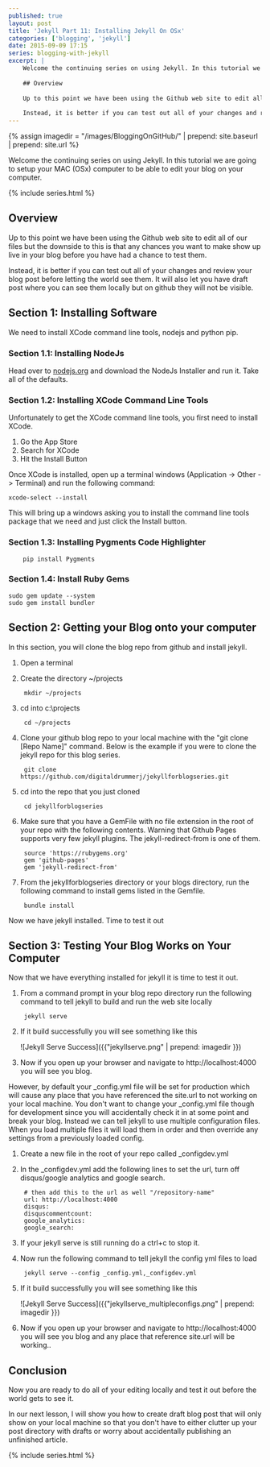 ```yaml
---
published: true
layout: post
title: 'Jekyll Part 11: Installing Jekyll On OSx'
categories: ['blogging', 'jekyll']
date: 2015-09-09 17:15
series: blogging-with-jekyll
excerpt: |
    Welcome the continuing series on using Jekyll. In this tutorial we are going to setup your MAC (OSx) computer to be able to edit your blog on your computer.
       
    ## Overview
    
    Up to this point we have been using the Github web site to edit all of our files but the downside to this is that any chances you want to make show up live in your blog before you have had a chance to test them.  
    
    Instead, it is better if you can test out all of your changes and review your blog post before letting the world see them.  It will also let you have draft post where you can see them locally but on github they will not be visible.
---
```

{% assign imagedir = "/images/BloggingOnGitHub/" | prepend: site.baseurl | prepend: site.url %}

Welcome the continuing series on using Jekyll. In this tutorial we are going to setup your MAC (OSx) computer to be able to edit your blog on your computer.


{% include series.html %}

## Overview

Up to this point we have been using the Github web site to edit all of our files but the downside to this is that any chances you want to make show up live in your blog before you have had a chance to test them.  

Instead, it is better if you can test out all of your changes and review your blog post before letting the world see them.  It will also let you have draft post where you can see them locally but on github they will not be visible.

## Section 1: Installing Software

We need to install XCode command line tools, nodejs and python pip.


### Section 1.1: Installing NodeJs

Head over to [nodejs.org](https://nodejs.org) and download the NodeJs Installer and run it.  Take all of the defaults.

### Section 1.2: Installing XCode Command Line Tools

Unfortunately to get the XCode command line tools, you first need to install XCode.

1. Go the App Store
1. Search for XCode 
1. Hit the Install Button


Once XCode is installed, open up a terminal windows (Application -> Other -> Terminal) and run the following command:

	xcode-select --install
	
This will bring up a windows asking you to install the command line tools package that we need and just click the Install button.
	
### Section 1.3: Installing Pygments Code Highlighter

		pip install Pygments

### Section 1.4: Install Ruby Gems

	sudo gem update --system 	
	sudo gem install bundler


## Section 2: Getting your Blog onto your computer

In this section, you will clone the blog repo from github and install jekyll.

1. Open a terminal 
1. Create the directory ~/projects

		
		mkdir ~/projects
	
1. cd into c:\projects

		 
		cd ~/projects
		  
1. Clone your github blog repo to your local machine with the "git clone [Repo Name]" command.  Below is the example if you were to clone the jekyll repo for this blog series.

		git clone https://github.com/digitaldrummerj/jekyllforblogseries.git  

1. cd into the repo that you just cloned

		cd jekyllforblogseries
	
1. Make sure that you have a GemFile with no file extension in the root of your repo with the following contents.  Warning that Github Pages supports very few jekyll plugins.  The jekyll-redirect-from is one of them.

		source 'https://rubygems.org'
		gem 'github-pages'
		gem 'jekyll-redirect-from'

1. From the jekyllforblogseries directory or your blogs directory, run the following command to install gems listed in the Gemfile.   

		bundle install


Now we have jekyll installed.  Time to test it out

## Section 3: Testing Your Blog Works on Your Computer

Now that we have everything installed for jekyll it is time to test it out.  

1. From a command prompt in your blog repo directory run the following command to tell jekyll to build and run the web site locally
 
		jekyll serve 

1. If it build successfully you will see something like this

	![Jekyll Serve Success]({{"jekyllserve.png" | prepend: imagedir }})


1. Now if you open up your browser and navigate to http://localhost:4000 you will see you blog.

However, by default your _config.yml file will be set for production which will cause any place that you have referenced the site.url to not working on your local machine.  You don't want to change your _config.yml file though for development since you will accidentally check it in at some point and break your blog.  Instead we can tell jekyll to use multiple configuration files.  When you load multiple files it will load them in order and then override any settings from a previously loaded config.

1. Create a new file in the root of your repo called _configdev.yml
1. In the _configdev.yml add the following lines to set the url, turn off disqus/google analytics and google search.  

		# then add this to the url as well "/repository-name"
		url: http://localhost:4000
		disqus:
		disquscommentcount: 
		google_analytics: 
		google_search: 
 
1. If your jekyll serve is still running do a ctrl+c to stop it.
1. Now run the following command to tell jekyll the config yml files to load
 
		jekyll serve --config _config.yml,_configdev.yml
	 
1. 	If it build successfully you will see something like this

	![Jekyll Serve Success]({{"jekyllserve_multipleconfigs.png" | prepend: imagedir }})
 
1. Now if you open up your browser and navigate to http://localhost:4000 you will see you blog and any place that reference site.url will be working..


## Conclusion

Now you are ready to do all of your editing locally and  test it out before the world gets to see it. 

In our next lesson, I will show you how to create draft blog post that will only show on your local machine so that you don't have to either clutter up your post directory with drafts or worry about accidentally publishing an unfinished article.

{% include series.html %}

